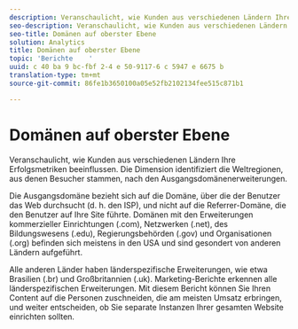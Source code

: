 ```yaml
---
description: Veranschaulicht, wie Kunden aus verschiedenen Ländern Ihre Erfolgsmetriken beeinflussen. Die Dimension identifiziert die Weltregionen, aus denen Besucher stammen, nach den Ausgangsdomänenerweiterungen.
seo-description: Veranschaulicht, wie Kunden aus verschiedenen Ländern Ihre Erfolgsmetriken beeinflussen. Die Dimension identifiziert die Weltregionen, aus denen Besucher stammen, nach den Ausgangsdomänenerweiterungen.
seo-title: Domänen auf oberster Ebene
solution: Analytics
title: Domänen auf oberster Ebene
topic: 'Berichte    '
uuid: c 40 ba 9 bc-fbf 2-4 e 50-9117-6 c 5947 e 6675 b
translation-type: tm+mt
source-git-commit: 86fe1b3650100a05e52fb2102134fee515c871b1

---
```



# Domänen auf oberster Ebene

Veranschaulicht, wie Kunden aus verschiedenen Ländern Ihre Erfolgsmetriken beeinflussen. Die Dimension identifiziert die Weltregionen, aus denen Besucher stammen, nach den Ausgangsdomänenerweiterungen.

Die Ausgangsdomäne bezieht sich auf die Domäne, über die der Benutzer das Web durchsucht (d. h. den ISP), und nicht auf die Referrer-Domäne, die den Benutzer auf Ihre Site führte. Domänen mit den Erweiterungen kommerzieller Einrichtungen (.com), Netzwerken (.net), des Bildungswesens (.edu), Regierungsbehörden (.gov) und Organisationen (.org) befinden sich meistens in den USA und sind gesondert von anderen Ländern aufgeführt.

Alle anderen Länder haben länderspezifische Erweiterungen, wie etwa Brasilien (.br) und Großbritannien (.uk). Marketing-Berichte erkennen alle länderspezifischen Erweiterungen. Mit diesem Bericht können Sie Ihren Content auf die Personen zuschneiden, die am meisten Umsatz erbringen, und weiter entscheiden, ob Sie separate Instanzen Ihrer gesamten Website einrichten sollten.
